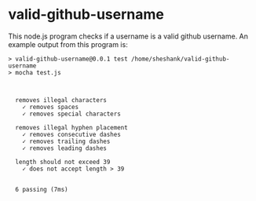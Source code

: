 # valid-github-username

This node.js program checks if a username is a valid github username. An example output from this program is:

    > valid-github-username@0.0.1 test /home/sheshank/valid-github-username
    > mocha test.js



      removes illegal characters
        ✓ removes spaces
        ✓ removes special characters

      removes illegal hyphen placement
        ✓ removes consecutive dashes
        ✓ removes trailing dashes
        ✓ removes leading dashes

      length should not exceed 39
        ✓ does not accept length > 39


      6 passing (7ms)

